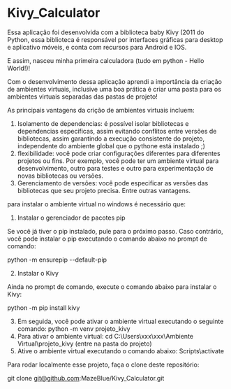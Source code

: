 # Kivy_Calculator

Essa aplicação foi desenvolvida com a biblioteca baby Kivy (2011 do Python, essa biblioteca é responsável por interfaces gráficas para desktop e aplicativo móveis,
e conta com recursos para Android e IOS.

E assim, nasceu minha primeira calculadora (tudo em python - Hello World!)!

Com o desenvolvimento dessa aplicação aprendi a importância da criação de ambientes virtuais, inclusive uma boa prática é criar uma pasta para os ambientes virtuais
separadas das pastas de projeto!

As principais vantagens da crição de ambientes virtuais incluem:
1. Isolamento de dependencias: é possível isolar bibliotecas e dependencias especificas, assim evitando conflitos entre versões de bibliotecas, assim garantindo
a execução consistente do projeto, independente do ambiente global que o pythone está instalado ;)
2. flexibilidade: você pode criar configurações diferentes para diferentes projetos ou fins. Por exemplo, você pode ter um ambiente virtual para desenvolvimento,
outro para testes e outro para experimentação de novas bibliotecas ou versões.
3. Gerenciamento de versões: você pode especificar as versões das bibliotecas que seu projeto precisa.
   Entre outras vantagens.

para instalar o ambiente virtual no windows é necessário que:

1. Instalar o gerenciador de pacotes pip

Se você já tiver o pip instalado, pule para o próximo passo.
Caso contrário, você pode instalar o pip executando o comando abaixo no prompt de comando:

python -m ensurepip --default-pip

2. Instalar o Kivy

Ainda no prompt de comando, execute o comando abaixo para instalar o Kivy:

python -m pip install kivy

3. Em seguida, você pode ativar o ambiente virtual executando o seguinte comando:
   python -m venv projeto_kivy
4. Para ativar o ambiente virtual:
   cd C:\Users\xxx\xxx\Ambiente Virtual\projeto_kivy (entre na pasta do projeto)
5. Ative o ambiente virtual executando o comando abaixo:
   Scripts\activate

Para rodar localmente esse projeto, faça o clone deste repositório:

git clone git@github.com:MazeBlue/Kivy_Calculator.git


